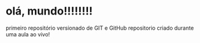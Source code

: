 # olá, mundo!!!!!!!!
 primeiro repositório versionado de GIT e GitHub
repositorio criado durante uma aula ao vivo!
